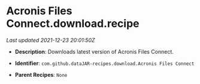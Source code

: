 # Acronis Files Connect.download.recipe

_Last updated 2021-12-23 20:01:50Z_

- **Description**: Downloads latest version of Acronis Files Connect.

- **Identifier**: `com.github.dataJAR-recipes.download.Acronis Files Connect`

- **Parent Recipes**: `None`
